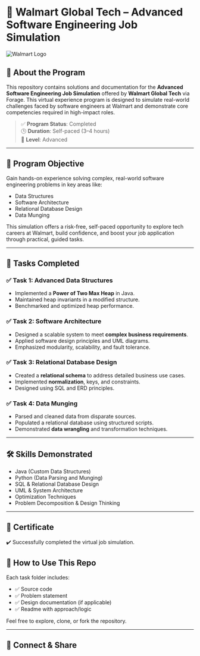 # 🏢 Walmart Global Tech – Advanced Software Engineering Job Simulation

![Walmart Logo](https://1000logos.net/wp-content/uploads/2017/05/Walmart-Logo-500x281.png)

## 🚀 About the Program

This repository contains solutions and documentation for the **Advanced Software Engineering Job Simulation** offered by **Walmart Global Tech** via Forage. This virtual experience program is designed to simulate real-world challenges faced by software engineers at Walmart and demonstrate core competencies required in high-impact roles.

> ✅ **Program Status**: Completed  
> 🕒 **Duration**: Self-paced (3–4 hours)  
> 🧠 **Level**: Advanced

---

## 🎯 Program Objective

Gain hands-on experience solving complex, real-world software engineering problems in key areas like:
- Data Structures
- Software Architecture
- Relational Database Design
- Data Munging

This simulation offers a risk-free, self-paced opportunity to explore tech careers at Walmart, build confidence, and boost your job application through practical, guided tasks.

---

## 📌 Tasks Completed

### ✅ Task 1: Advanced Data Structures
- Implemented a **Power of Two Max Heap** in Java.
- Maintained heap invariants in a modified structure.
- Benchmarked and optimized heap performance.

### ✅ Task 2: Software Architecture
- Designed a scalable system to meet **complex business requirements**.
- Applied software design principles and UML diagrams.
- Emphasized modularity, scalability, and fault tolerance.

### ✅ Task 3: Relational Database Design
- Created a **relational schema** to address detailed business use cases.
- Implemented **normalization**, keys, and constraints.
- Designed using SQL and ERD principles.

### ✅ Task 4: Data Munging
- Parsed and cleaned data from disparate sources.
- Populated a relational database using structured scripts.
- Demonstrated **data wrangling** and transformation techniques.

---

## 🛠️ Skills Demonstrated

- Java (Custom Data Structures)
- Python (Data Parsing and Munging)
- SQL & Relational Database Design
- UML & System Architecture
- Optimization Techniques
- Problem Decomposition & Design Thinking

---

## 📄 Certificate

✔️ Successfully completed the virtual job simulation. 

## 📌 How to Use This Repo

Each task folder includes:
- ✅ Source code
- ✅ Problem statement
- ✅ Design documentation (if applicable)
- ✅ Readme with approach/logic

Feel free to explore, clone, or fork the repository.

---

## 📣 Connect & Share


